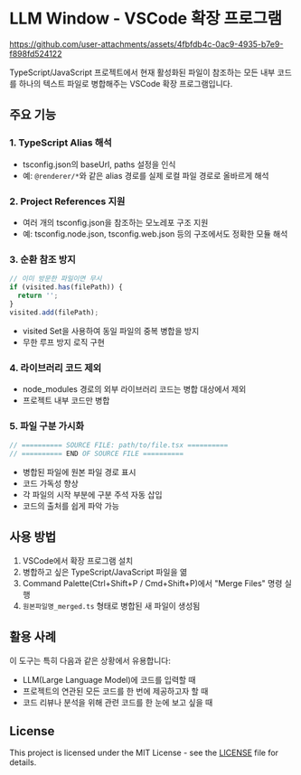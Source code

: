 # LLM Window - VSCode 확장 프로그램


https://github.com/user-attachments/assets/4fbfdb4c-0ac9-4935-b7e9-f898fd524122


TypeScript/JavaScript 프로젝트에서 현재 활성화된 파일이 참조하는 모든 내부 코드를 하나의 텍스트 파일로 병합해주는 VSCode 확장 프로그램입니다.

## 주요 기능

### 1. TypeScript Alias 해석

- tsconfig.json의 baseUrl, paths 설정을 인식
- 예: `@renderer/*`와 같은 alias 경로를 실제 로컬 파일 경로로 올바르게 해석

### 2. Project References 지원

- 여러 개의 tsconfig.json을 참조하는 모노레포 구조 지원
- 예: tsconfig.node.json, tsconfig.web.json 등의 구조에서도 정확한 모듈 해석

### 3. 순환 참조 방지

```typescript
// 이미 방문한 파일이면 무시
if (visited.has(filePath)) {
  return '';
}
visited.add(filePath);
```

- visited Set을 사용하여 동일 파일의 중복 병합을 방지
- 무한 루프 방지 로직 구현

### 4. 라이브러리 코드 제외

- node_modules 경로의 외부 라이브러리 코드는 병합 대상에서 제외
- 프로젝트 내부 코드만 병합

### 5. 파일 구분 가시화

```typescript
// ========== SOURCE FILE: path/to/file.tsx ==========
// ========== END OF SOURCE FILE ==========
```

- 병합된 파일에 원본 파일 경로 표시
- 코드 가독성 향상
- 각 파일의 시작 부분에 구분 주석 자동 삽입
- 코드의 출처를 쉽게 파악 가능

## 사용 방법

1. VSCode에서 확장 프로그램 설치
2. 병합하고 싶은 TypeScript/JavaScript 파일을 엶
3. Command Palette(Ctrl+Shift+P / Cmd+Shift+P)에서 "Merge Files" 명령 실행
4. `원본파일명_merged.ts` 형태로 병합된 새 파일이 생성됨

## 활용 사례

이 도구는 특히 다음과 같은 상황에서 유용합니다:

- LLM(Large Language Model)에 코드를 입력할 때
- 프로젝트의 연관된 모든 코드를 한 번에 제공하고자 할 때
- 코드 리뷰나 분석을 위해 관련 코드를 한 눈에 보고 싶을 때

## License

This project is licensed under the MIT License - see the [LICENSE](https://github.com/WachsenHaus/llmwindow/blob/HEAD/LICENSE) file for details.
